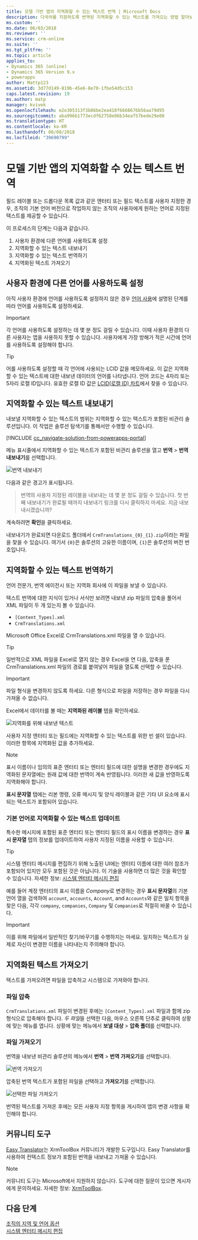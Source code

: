 ```yaml
---
title: 모델 기반 앱의 지역화할 수 있는 텍스트 번역 | Microsoft Docs
description: 다국어를 지원하도록 번역된 지역화할 수 있는 텍스트를 가져오는 방법 알아보기
ms.custom: ''
ms.date: 06/03/2018
ms.reviewer: ''
ms.service: crm-online
ms.suite: ''
ms.tgt_pltfrm: ''
ms.topic: article
applies_to:
- Dynamics 365 (online)
- Dynamics 365 Version 9.x
- powerapps
author: Mattp123
ms.assetid: 3d77d149-819b-45e6-8e70-1fbe54d5c153
caps.latest.revision: 19
ms.author: matp
manager: kvivek
ms.openlocfilehash: e2e305313f3b86be2ea410f6668676b56aa79d95
ms.sourcegitcommit: aba996b1773ecdf62758e06b34eaf57bede29e08
ms.translationtype: HT
ms.contentlocale: ko-KR
ms.lasthandoff: 08/08/2018
ms.locfileid: "39690799"
---
```

# <a name="translate-localizable-text-for-model-driven-apps"></a>모델 기반 앱의 지역화할 수 있는 텍스트 번역

필드 레이블 또는 드롭다운 목록 값과 같은 엔터티 또는 필드 텍스트를 사용자 지정한 경우, 조직의 기본 언어 버전으로 작업하지 않는 조직의 사용자에게 원하는 언어로 지정된 텍스트를 제공할 수 있습니다. 

이 프로세스의 단계는 다음과 같습니다.
1. 사용자 환경에 다른 언어를 사용하도록 설정
2. 지역화할 수 있는 텍스트 내보내기
3. 지역화할 수 있는 텍스트 번역하기
4. 지역화된 텍스트 가져오기

## <a name="enable-other-languages-for-your-environment"></a>사용자 환경에 다른 언어를 사용하도록 설정

아직 사용자 환경에 언어를 사용하도록 설정하지 않은 경우 [언어 사용](https://docs.microsoft.com/dynamics365/customer-engagement/admin/enable-languages)에 설명된 단계를 따라 언어를 사용하도록 설정하세요.

> [!IMPORTANT]
> 각 언어를 사용하도록 설정하는 데 몇 분 정도 걸릴 수 있습니다. 이때 사용자 환경의 다른 사용자는 앱을 사용하지 못할 수 있습니다. 사용자에게 가장 방해가 적은 시간에 언어를 사용하도록 설정해야 합니다.

> [!TIP]
> 어를 사용하도록 설정할 때 각 언어에 사용되는 LCID 값을 메모하세요. 이 값은 지역화할 수 있는 텍스트에 대한 내보낸 데이터의 언어를 나타냅니다. 언어 코드는 4자리 또는 5자리 로캘 ID입니다. 유효한 로캘 ID 값은 [LCID(로캘 ID) 차트](http://go.microsoft.com/fwlink/?LinkId=122128)에서 찾을 수 있습니다.

## <a name="export-the-localizable-text"></a>지역화할 수 있는 텍스트 내보내기

내보낼 지역화할 수 있는 텍스트의 범위는 지역화할 수 있는 텍스트가 포함된 비관리 솔루션입니다. 이 작업은 솔루션 탐색기를 통해서만 수행할 수 있습니다.

[!INCLUDE [cc_navigate-solution-from-powerapps-portal](../../includes/cc_navigate-solution-from-powerapps-portal.md)]

메뉴 표시줄에서 지역화할 수 있는 텍스트가 포함된 비관리 솔루션을 열고 **번역** > **번역 내보내기**를 선택합니다. 

![번역 내보내기](media/export-localizable-text.png)

다음과 같은 경고가 표시됩니다.
> 번역의 사용자 지정된 레이블을 내보내는 데 몇 분 정도 걸릴 수 있습니다. 첫 번째 내보내기가 완료될 때까지 내보내기 링크를 다시 클릭하지 마세요. 지금 내보내시겠습니까? 

계속하려면 **확인**을 클릭하세요.

내보내기가 완료되면 다운로드 폴더에서 `CrmTranslations_{0}_{1}.zip`이라는 파일을 찾을 수 있습니다. 여기서 `{0}`은 솔루션의 고유한 이름이며, `{1}`은 솔루션의 버전 번호입니다.

## <a name="get-the-localizable-text-translated"></a>지역화할 수 있는 텍스트 번역하기

언어 전문가, 번역 에이전시 또는 지역화 회사에 이 파일을 보낼 수 있습니다.

텍스트 번역에 대한 지식이 있거나 서식만 보려면 내보낸 zip 파일의 압축을 풀어서 XML 파일이 두 개 있는지 볼 수 있습니다. 
 - `[Content_Types].xml`
 - `CrmTranslations.xml`

Microsoft Office Excel로 CrmTranslations.xml 파일을 열 수 있습니다.

> [!TIP]
> 일반적으로 XML 파일을 Excel로 열지 않는 경우 Excel을 연 다음, 압축을 푼 CrmTranslations.xml 파일의 경로를 붙여넣어 파일을 열도록 선택할 수 있습니다.

> [!IMPORTANT]
> 파일 형식을 변경하지 않도록 하세요. 다른 형식으로 파일을 저장하는 경우 파일을 다시 가져올 수 없습니다.

Excel에서 데이터를 볼 때는 **지역화된 레이블** 탭을 확인하세요.

![지역화를 위해 내보낸 텍스트](media/localized-labels-tab-exported-languages.png)

사용자 지정 엔터티 또는 필드에는 지역화할 수 있는 텍스트를 위한 빈 셀이 있습니다. 이러한 항목에 지역화된 값을 추가하세요.

> [!NOTE]
> 표시 이름이나 임의의 표준 엔터티 또는 엔터티 필드에 대한 설명을 변경한 경우에도 지역화된 문자열에는 원래 값에 대한 번역이 계속 반영됩니다. 이러한 새 값을 반영하도록 지역화해야 합니다.

**표시 문자열** 탭에는 리본 명령, 오류 메시지 및 양식 레이블과 같은 기타 UI 요소에 표시되는 텍스트가 포함되어 있습니다.

### <a name="updating-localizable-text-in-the-base-language"></a>기본 언어로 지역화할 수 있는 텍스트 업데이트

특수한 메시지에 포함된 표준 엔터티 또는 엔터티 필드의 표시 이름을 변경하는 경우 **표시 문자열** 탭의 정보를 업데이트하여 사용자 지정된 이름을 사용할 수 있습니다.

> [!TIP]
> 시스템 엔터티 메시지를 편집하기 위해 노출된 UI에는 엔터티 이름에 대한 여러 참조가 포함되어 있지만 모두 포함된 것은 아닙니다. 이 기술을 사용하면 더 많은 것을 확인할 수 있습니다. 자세한 정보: [시스템 엔터티 메시지 편집](../common-data-service/edit-system-entity-messages.md)

예를 들어 계정 엔터티의 표시 이름을 *Company*로 변경하는 경우 **표시 문자열**의 기본 언어 열을 검색하여 `account`, `accounts`, `Account`, and `Accounts`와 같은 일치 항목을 찾은 다음, 각각 `company`, `companies`, `Company` 및 `Companies`로 적절히 바꿀 수 있습니다.

> [!IMPORTANT]
> 이를 위해 파일에서 일반적인 찾기/바꾸기를 수행하지는 마세요. 일치하는 텍스트가 실제로 자신이 변경한 이름을 나타내는지 주의해야 합니다.


## <a name="import-the-localized-text"></a>지역화된 텍스트 가져오기
텍스트를 가져오려면 파일을 압축하고 시스템으로 가져와야 합니다.

### <a name="compress-the-files"></a>파일 압축

`CrmTranslations.xml` 파일이 변경된 후에는 `[Content_Types].xml` 파일과 함께 zip 형식으로 압축해야 합니다. *두 파일*을 선택한 다음, 마우스 오른쪽 단추로 클릭하여 상황에 맞는 메뉴를 엽니다. 상황에 맞는 메뉴에서 **보낼 대상** > **압축 폴더**를 선택합니다.

### <a name="import-the-files"></a>파일 가져오기

번역을 내보낸 비관리 솔루션의 메뉴에서 **번역** > **번역 가져오기**를 선택합니다. 

![번역 가져오기](media/import-translations.png)

압축된 번역 텍스트가 포함된 파일을 선택하고 **가져오기**를 선택합니다.

![선택한 파일 가져오기](media/import-translated-text-dialog.png)

번역된 텍스트를 가져온 후에는 모든 사용자 지정 항목을 게시하여 앱의 변경 사항을 확인해야 합니다.

## <a name="community-tools"></a>커뮤니티 도구

[Easy Translator](https://www.xrmtoolbox.com/plugins/MsCrmTools.Translator/)는 XrmToolBox 커뮤니티가 개발한 도구입니다. Easy Translator를 사용하여 컨텍스트 정보가 포함된 번역을 내보내고 가져올 수 있습니다. 

> [!NOTE]
> 커뮤니티 도구는 Microsoft에서 지원하지 않습니다.
> 도구에 대한 질문이 있으면 게시자에게 문의하세요. 자세한 정보: [XrmToolBox](https://www.xrmtoolbox.com).


## <a name="next-steps"></a>다음 단계
[조직의 지역 및 언어 옵션](https://docs.microsoft.com/dynamics365/customer-engagement/admin/enable-languages)<br />
[시스템 엔터티 메시지 편집](../common-data-service/edit-system-entity-messages.md)

